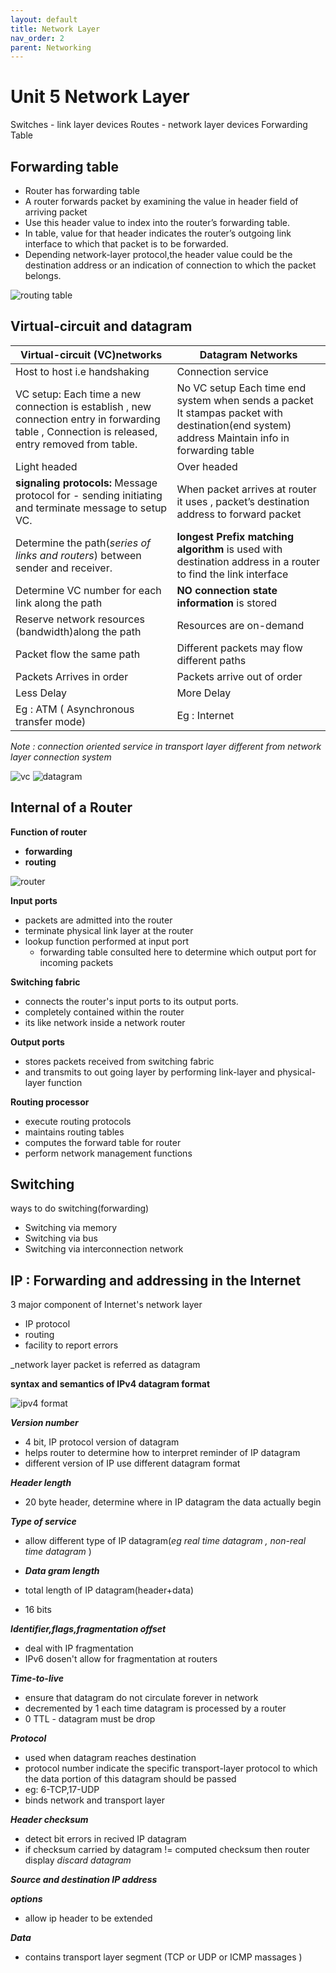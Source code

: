 ```yaml
---
layout: default
title: Network Layer
nav_order: 2
parent: Networking
---
```


# Unit 5 Network Layer 

Switches - link layer devices
Routes - network layer devices 
Forwarding Table

## Forwarding table 
- Router has forwarding table
- A router forwards packet by examining the value in header field  of arriving packet 
- Use this header value to index into the router’s forwarding table. 
- In table, value for that header indicates the router’s outgoing link interface to
which that packet is to be forwarded. 
- Depending network-layer protocol,the header value could be the destination address or an indication of connection to which the packet belongs.

![routing table](img/networkLayer/routing.png)




## Virtual-circuit and datagram

| **Virtual-circuit (VC)networks**                                                                                                                  	| **Datagram Networks**                                                                                                                         	|
|---------------------------------------------------------------------------------------------------------------------------------------------------	|-----------------------------------------------------------------------------------------------------------------------------------------------	|
| Host to host i.e handshaking                                                                                                                      	| Connection service                                                                                                                            	|
| VC setup: Each time a new connection is establish ,  new connection entry in forwarding table , Connection is released, entry removed from table. 	| No VC setup Each time end system when sends a packet It stampas packet with destination(end system) address Maintain info in forwarding table 	|
| Light headed                                                                                                                                      	| Over headed                                                                                                                                   	|
| **signaling protocols:** Message protocol for - sending initiating and terminate message to setup VC.                                             	| When packet arrives at router it uses , packet’s destination address to forward packet                                                        	|
| Determine the path(_series of links and routers_) between sender and receiver.                                                                    	| **longest Prefix matching algorithm** is used with destination address in a router to find the link interface                                 	|
| Determine VC number for each link along the path                                                                                                  	| **NO connection state information** is stored                                                                                                 	|
| Reserve network resources (bandwidth)along the path                                                                                               	| Resources are on-demand                                                                                                                       	|
| Packet flow the same path                                                                                                                         	| Different packets may flow different paths                                                                                                    	|
| Packets Arrives in order                                                                                                                          	| Packets arrive out of order                                                                                                                   	|
| Less Delay                                                                                                                                        	| More Delay                                                                                                                                    	|
| Eg : ATM ( Asynchronous transfer mode)                                                                                                            	| Eg : Internet                                                                                                                                 	|


_Note : connection oriented service in transport layer different from network layer connection system_

![vc](img/networkLayer/vc.png)
![datagram](img/networkLayer/datagram.png)

## Internal of a Router

**Function of router**
- **forwarding**
- **routing**

![router](img/networkLayer/routerArchitecture.png)

**Input ports**
- packets are admitted into the router
- terminate physical link layer at the router
- lookup function performed at input port
    - forwarding table consulted here to determine which output port for incoming packets

**Switching fabric**
- connects the router's input ports to its output ports.
- completely contained within the router
- its like network inside a network router

**Output ports** 
- stores packets received from switching fabric
- and transmits to out going layer by performing link-layer and physical-layer function

**Routing processor**
- execute routing protocols
- maintains routing tables 
- computes the forward table for router
- perform network management functions

## Switching

ways to do switching(forwarding)
- Switching via memory
- Switching via bus
- Switching via interconnection network

## IP : Forwarding and addressing in the Internet

3 major component of Internet's network layer
- IP protocol
- routing 
- facility to report errors

_network layer packet is referred as datagram

**syntax and semantics of IPv4 datagram format**

![ipv4 format](img/networkLayer/ipv4format.png)

_**Version number**_
- 4 bit, IP protocol version of datagram
- helps router to determine how to interpret reminder of IP datagram
- different version of IP use different datagram format

_**Header length**_
- 20 byte header, determine where in IP datagram the data actually begin

_**Type of service**_
- allow different type of IP datagram(_eg real time datagram , non-real time datagram_ )

- **_Data gram length_**
- total length of IP datagram(header+data)
- 16 bits 

_**Identifier,flags,fragmentation offset**_
- deal with IP fragmentation 
- IPv6 dosen't allow for fragmentation at routers

_**Time-to-live**_
- ensure that datagram do not circulate forever in network
- decremented by 1 each time datagram is processed by a router
- 0 TTL - datagram must be drop

_**Protocol**_
- used when datagram reaches destination
- protocol number indicate the specific transport-layer protocol to which the data portion of this datagram should be passed
- eg: 6-TCP,17-UDP
- binds network and transport layer

**_Header checksum_**
- detect bit errors in recived IP datagram
- if checksum carried by datagram != computed checksum then router display _discard datagram_

**_Source and destination IP address_**

**_options_**
- allow ip header to be extended

**_Data_**
- contains transport layer segment (TCP or UDP or ICMP massages )
